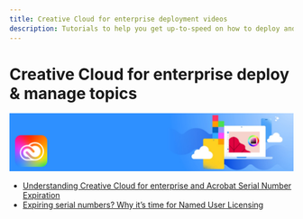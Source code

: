 ```yaml
---
title: Creative Cloud for enterprise deployment videos
description: Tutorials to help you get up-to-speed on how to deploy and manage Creative Cloud for enterprise apps
---
```


# Creative Cloud for enterprise deploy & manage topics

![Creative Cloud Hero Image](../assets/CCEbanner.png)

* [Understanding Creative Cloud for enterprise and Acrobat Serial Number Expiration](cceserial.md)
* [Expiring serial numbers? Why it’s time for Named User Licensing](nameduserlicensing.md)
